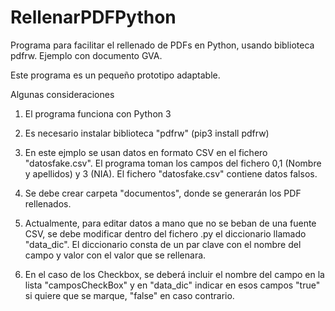# RellenarPDFPython
Programa para facilitar el rellenado de PDFs en Python, usando biblioteca pdfrw. Ejemplo con documento GVA.

Este programa es un pequeño prototipo adaptable.

Algunas consideraciones

1) El programa funciona con Python 3

2) Es necesario instalar biblioteca "pdfrw" (pip3 install pdfrw)

3) En este ejmplo se usan datos en formato CSV en el fichero "datosfake.csv". 
El programa toman los campos del fichero 0,1 (Nombre y apellidos) y 3 (NIA). 
El fichero "datosfake.csv" contiene datos falsos.

4) Se debe crear carpeta "documentos", donde se generarán los PDF rellenados.

5) Actualmente, para editar datos a mano que no se beban de una fuente CSV, se debe modificar dentro del fichero .py el diccionario llamado "data_dic".
El diccionario consta de un par clave con el nombre del campo y valor con el valor que se rellenara.

6) En el caso de los Checkbox, se deberá incluir el nombre del campo en la lista "camposCheckBox" y en "data_dic" indicar en esos campos "true" si quiere que se marque, "false" en caso contrario.


